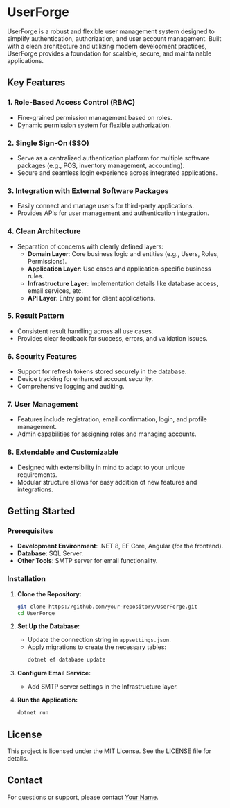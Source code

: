 # UserForge

UserForge is a robust and flexible user management system designed to simplify authentication, authorization, and user account management. Built with a clean architecture and utilizing modern development practices, UserForge provides a foundation for scalable, secure, and maintainable applications.

## Key Features

### 1. **Role-Based Access Control (RBAC)**
- Fine-grained permission management based on roles.
- Dynamic permission system for flexible authorization.

### 2. **Single Sign-On (SSO)**
- Serve as a centralized authentication platform for multiple software packages (e.g., POS, inventory management, accounting).
- Secure and seamless login experience across integrated applications.

### 3. **Integration with External Software Packages**
- Easily connect and manage users for third-party applications.
- Provides APIs for user management and authentication integration.

### 4. **Clean Architecture**
- Separation of concerns with clearly defined layers:
  - **Domain Layer**: Core business logic and entities (e.g., Users, Roles, Permissions).
  - **Application Layer**: Use cases and application-specific business rules.
  - **Infrastructure Layer**: Implementation details like database access, email services, etc.
  - **API Layer**: Entry point for client applications.

### 5. **Result Pattern**
- Consistent result handling across all use cases.
- Provides clear feedback for success, errors, and validation issues.

### 6. **Security Features**
- Support for refresh tokens stored securely in the database.
- Device tracking for enhanced account security.
- Comprehensive logging and auditing.

### 7. **User Management**
- Features include registration, email confirmation, login, and profile management.
- Admin capabilities for assigning roles and managing accounts.

### 8. **Extendable and Customizable**
- Designed with extensibility in mind to adapt to your unique requirements.
- Modular structure allows for easy addition of new features and integrations.

## Getting Started

### Prerequisites
- **Development Environment**: .NET 8, EF Core, Angular (for the frontend).
- **Database**: SQL Server.
- **Other Tools**: SMTP server for email functionality.

### Installation

1. **Clone the Repository:**
   ```bash
   git clone https://github.com/your-repository/UserForge.git
   cd UserForge
   ```

2. **Set Up the Database:**
   - Update the connection string in `appsettings.json`.
   - Apply migrations to create the necessary tables:
     ```bash
     dotnet ef database update
     ```

3. **Configure Email Service:**
   - Add SMTP server settings in the Infrastructure layer.

4. **Run the Application:**
   ```bash
   dotnet run
   ```

## License
This project is licensed under the MIT License. See the LICENSE file for details.

## Contact
For questions or support, please contact [Your Name](mailto:your.email@example.com).
